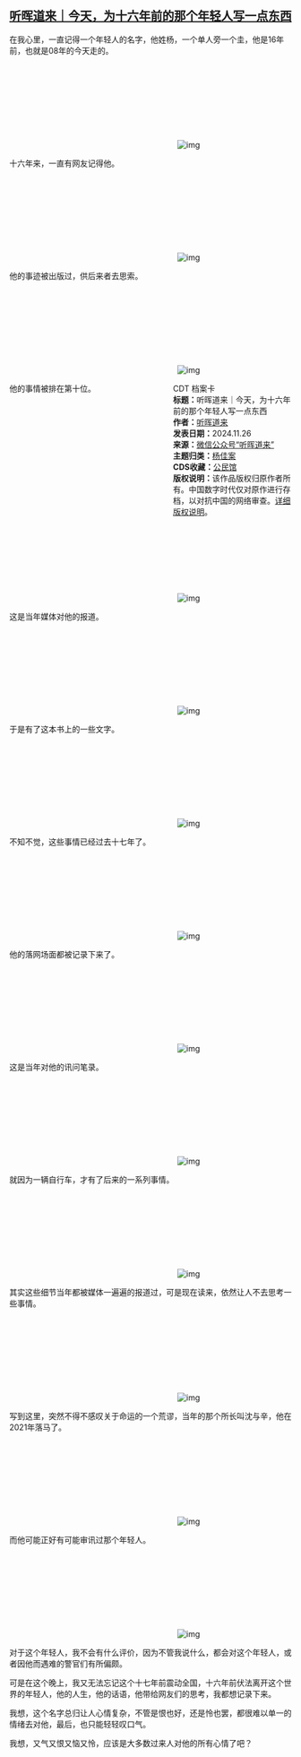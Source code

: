 <!--1732645159000-->
[听晖道来｜今天，为十六年前的那个年轻人写一点东西](https://chinadigitaltimes.net/chinese/713494.html)
------

<p>在我心里，一直记得一个年轻人的名字，他姓杨，一个单人旁一个圭，他是16年前，也就是08年的今天走的。</p><p><img decoding="async" src="data:image/svg+xml,%3Csvg%20xmlns='http://www.w3.org/2000/svg'%20viewBox='0%200%200%200'%3E%3C/svg%3E" alt="img" data-lazy-src="https://chinadigitaltimes.net/chinese/files/2024/11/post-713494-67460b396af5f.png"><noscript><img decoding="async" src="https://chinadigitaltimes.net/chinese/files/2024/11/post-713494-67460b396af5f.png" alt="img"></noscript></p><p>十六年来，一直有网友记得他。</p><p><img decoding="async" src="data:image/svg+xml,%3Csvg%20xmlns='http://www.w3.org/2000/svg'%20viewBox='0%200%200%200'%3E%3C/svg%3E" alt="img" data-lazy-src="https://chinadigitaltimes.net/chinese/files/2024/11/post-713494-67460b399287e.png"><noscript><img decoding="async" src="https://chinadigitaltimes.net/chinese/files/2024/11/post-713494-67460b399287e.png" alt="img"></noscript></p><p>他的事迹被出版过，供后来者去思索。</p><p><img decoding="async" src="data:image/svg+xml,%3Csvg%20xmlns='http://www.w3.org/2000/svg'%20viewBox='0%200%200%200'%3E%3C/svg%3E" alt="img" data-lazy-src="https://chinadigitaltimes.net/chinese/files/2024/11/post-713494-67460b39c6c3d.png"><noscript><img decoding="async" src="https://chinadigitaltimes.net/chinese/files/2024/11/post-713494-67460b39c6c3d.png" alt="img"></noscript></p><div style="width:42%;float:right;padding-left:20px"><div class="su-spoiler su-spoiler-style-fancy su-spoiler-icon-chevron-circle" data-scroll-offset="0" data-anchor-in-url="no"><div class="su-spoiler-title" tabindex="0" role="button"><span class="su-spoiler-icon"></span>CDT 档案卡</div><div class="su-spoiler-content su-u-clearfix su-u-trim"><strong>标题：</strong>听晖道来｜今天，为十六年前的那个年轻人写一点东西<br><strong>作者：</strong><a href="https://chinadigitaltimes.net/space/作者名" target="_blank">听晖道来</a><br><strong>发表日期：</strong>2024.11.26<br><strong>来源：</strong><a href="https://archive.ph/IHUaM" target="_blank">微信公众号“听晖道来”</a><br><strong>主题归类：</strong><a href="https://chinadigitaltimes.net/space/杨佳案" target="_blank">杨佳案</a><br><strong>CDS收藏：</strong><a href="https://chinadigitaltimes.net/space/%E5%85%AC%E6%B0%91%E9%A6%86" target="_blank" rel="noopener">公民馆</a><br><strong>版权说明：</strong>该作品版权归原作者所有。中国数字时代仅对原作进行存档，以对抗中国的网络审查。<a href="https://chinadigitaltimes.net/chinese/copyright">详细版权说明</a>。</div></div></div><p>他的事情被排在第十位。</p><p><img decoding="async" src="data:image/svg+xml,%3Csvg%20xmlns='http://www.w3.org/2000/svg'%20viewBox='0%200%200%200'%3E%3C/svg%3E" alt="img" data-lazy-src="https://chinadigitaltimes.net/chinese/files/2024/11/post-713494-67460b39eed03.png"><noscript><img decoding="async" src="https://chinadigitaltimes.net/chinese/files/2024/11/post-713494-67460b39eed03.png" alt="img"></noscript></p><p>这是当年媒体对他的报道。</p><p><img decoding="async" src="data:image/svg+xml,%3Csvg%20xmlns='http://www.w3.org/2000/svg'%20viewBox='0%200%200%200'%3E%3C/svg%3E" alt="img" data-lazy-src="https://chinadigitaltimes.net/chinese/files/2024/11/post-713494-67460b3a1d614.png"><noscript><img decoding="async" src="https://chinadigitaltimes.net/chinese/files/2024/11/post-713494-67460b3a1d614.png" alt="img"></noscript></p><p>于是有了这本书上的一些文字。</p><p><img decoding="async" src="data:image/svg+xml,%3Csvg%20xmlns='http://www.w3.org/2000/svg'%20viewBox='0%200%200%200'%3E%3C/svg%3E" alt="img" data-lazy-src="https://chinadigitaltimes.net/chinese/files/2024/11/post-713494-67460b3a4a705.png"><noscript><img decoding="async" src="https://chinadigitaltimes.net/chinese/files/2024/11/post-713494-67460b3a4a705.png" alt="img"></noscript></p><p>不知不觉，这些事情已经过去十七年了。</p><p><img decoding="async" src="data:image/svg+xml,%3Csvg%20xmlns='http://www.w3.org/2000/svg'%20viewBox='0%200%200%200'%3E%3C/svg%3E" alt="img" data-lazy-src="https://chinadigitaltimes.net/chinese/files/2024/11/post-713494-67460b3a76a60.png"><noscript><img decoding="async" src="https://chinadigitaltimes.net/chinese/files/2024/11/post-713494-67460b3a76a60.png" alt="img"></noscript></p><p>他的落网场面都被记录下来了。</p><p><img decoding="async" src="data:image/svg+xml,%3Csvg%20xmlns='http://www.w3.org/2000/svg'%20viewBox='0%200%200%200'%3E%3C/svg%3E" alt="img" data-lazy-src="https://chinadigitaltimes.net/chinese/files/2024/11/post-713494-67460b3a9f11e.png"><noscript><img decoding="async" src="https://chinadigitaltimes.net/chinese/files/2024/11/post-713494-67460b3a9f11e.png" alt="img"></noscript></p><p>这是当年对他的讯问笔录。</p><p><img decoding="async" src="data:image/svg+xml,%3Csvg%20xmlns='http://www.w3.org/2000/svg'%20viewBox='0%200%200%200'%3E%3C/svg%3E" alt="img" data-lazy-src="https://chinadigitaltimes.net/chinese/files/2024/11/post-713494-67460b3acb1e7.png"><noscript><img decoding="async" src="https://chinadigitaltimes.net/chinese/files/2024/11/post-713494-67460b3acb1e7.png" alt="img"></noscript></p><p>就因为一辆自行车，才有了后来的一系列事情。</p><p><img decoding="async" src="data:image/svg+xml,%3Csvg%20xmlns='http://www.w3.org/2000/svg'%20viewBox='0%200%200%200'%3E%3C/svg%3E" alt="img" data-lazy-src="https://chinadigitaltimes.net/chinese/files/2024/11/post-713494-67460b3b05ac1.png"><noscript><img decoding="async" src="https://chinadigitaltimes.net/chinese/files/2024/11/post-713494-67460b3b05ac1.png" alt="img"></noscript></p><p>其实这些细节当年都被媒体一遍遍的报道过，可是现在读来，依然让人不去思考一些事情。</p><p><img decoding="async" src="data:image/svg+xml,%3Csvg%20xmlns='http://www.w3.org/2000/svg'%20viewBox='0%200%200%200'%3E%3C/svg%3E" alt="img" data-lazy-src="https://chinadigitaltimes.net/chinese/files/2024/11/post-713494-67460b3b320f7.png"><noscript><img decoding="async" src="https://chinadigitaltimes.net/chinese/files/2024/11/post-713494-67460b3b320f7.png" alt="img"></noscript></p><p>写到这里，突然不得不感叹关于命运的一个荒谬，当年的那个所长叫沈与辛，他在2021年落马了。</p><p><img decoding="async" src="data:image/svg+xml,%3Csvg%20xmlns='http://www.w3.org/2000/svg'%20viewBox='0%200%200%200'%3E%3C/svg%3E" alt="img" data-lazy-src="https://chinadigitaltimes.net/chinese/files/2024/11/post-713494-67460b3b56239.png"><noscript><img decoding="async" src="https://chinadigitaltimes.net/chinese/files/2024/11/post-713494-67460b3b56239.png" alt="img"></noscript></p><p>而他可能正好有可能审讯过那个年轻人。</p><p><img decoding="async" src="data:image/svg+xml,%3Csvg%20xmlns='http://www.w3.org/2000/svg'%20viewBox='0%200%200%200'%3E%3C/svg%3E" alt="img" data-lazy-src="https://chinadigitaltimes.net/chinese/files/2024/11/post-713494-67460b3b790a8.png"><noscript><img decoding="async" src="https://chinadigitaltimes.net/chinese/files/2024/11/post-713494-67460b3b790a8.png" alt="img"></noscript></p><p>对于这个年轻人，我不会有什么评价，因为不管我说什么，都会对这个年轻人，或者因他而遇难的警官们有所偏颇。</p><p>可是在这个晚上，我又无法忘记这个十七年前震动全国，十六年前伏法离开这个世界的年轻人，他的人生，他的话语，他带给网友们的思考，我都想记录下来。</p><p>我想，这个名字总归让人心情复杂，不管是恨也好，还是怜也罢，都很难以单一的情绪去对他，最后，也只能轻轻叹口气。</p><p>我想，又气又恨又恼又怜，应该是大多数过来人对他的所有心情了吧？</p><div class="addtoany_share_save_container addtoany_content addtoany_content_bottom"><div class="a2a_kit a2a_kit_size_32 addtoany_list" data-a2a-url="https://chinadigitaltimes.net/chinese/713494.html" data-a2a-title="听晖道来｜今天，为十六年前的那个年轻人写一点东西"><a class="a2a_button_facebook" href="https://www.addtoany.com/add_to/facebook?linkurl=https%3A%2F%2Fchinadigitaltimes.net%2Fchinese%2F713494.html&amp;linkname=%E5%90%AC%E6%99%96%E9%81%93%E6%9D%A5%EF%BD%9C%E4%BB%8A%E5%A4%A9%EF%BC%8C%E4%B8%BA%E5%8D%81%E5%85%AD%E5%B9%B4%E5%89%8D%E7%9A%84%E9%82%A3%E4%B8%AA%E5%B9%B4%E8%BD%BB%E4%BA%BA%E5%86%99%E4%B8%80%E7%82%B9%E4%B8%9C%E8%A5%BF" title="Facebook" rel="nofollow noopener" target="_blank"></a><a class="a2a_button_twitter" href="https://www.addtoany.com/add_to/twitter?linkurl=https%3A%2F%2Fchinadigitaltimes.net%2Fchinese%2F713494.html&amp;linkname=%E5%90%AC%E6%99%96%E9%81%93%E6%9D%A5%EF%BD%9C%E4%BB%8A%E5%A4%A9%EF%BC%8C%E4%B8%BA%E5%8D%81%E5%85%AD%E5%B9%B4%E5%89%8D%E7%9A%84%E9%82%A3%E4%B8%AA%E5%B9%B4%E8%BD%BB%E4%BA%BA%E5%86%99%E4%B8%80%E7%82%B9%E4%B8%9C%E8%A5%BF" title="Twitter" rel="nofollow noopener" target="_blank"></a><a class="a2a_button_telegram" href="https://www.addtoany.com/add_to/telegram?linkurl=https%3A%2F%2Fchinadigitaltimes.net%2Fchinese%2F713494.html&amp;linkname=%E5%90%AC%E6%99%96%E9%81%93%E6%9D%A5%EF%BD%9C%E4%BB%8A%E5%A4%A9%EF%BC%8C%E4%B8%BA%E5%8D%81%E5%85%AD%E5%B9%B4%E5%89%8D%E7%9A%84%E9%82%A3%E4%B8%AA%E5%B9%B4%E8%BD%BB%E4%BA%BA%E5%86%99%E4%B8%80%E7%82%B9%E4%B8%9C%E8%A5%BF" title="Telegram" rel="nofollow noopener" target="_blank"></a><a class="a2a_button_reddit" href="https://www.addtoany.com/add_to/reddit?linkurl=https%3A%2F%2Fchinadigitaltimes.net%2Fchinese%2F713494.html&amp;linkname=%E5%90%AC%E6%99%96%E9%81%93%E6%9D%A5%EF%BD%9C%E4%BB%8A%E5%A4%A9%EF%BC%8C%E4%B8%BA%E5%8D%81%E5%85%AD%E5%B9%B4%E5%89%8D%E7%9A%84%E9%82%A3%E4%B8%AA%E5%B9%B4%E8%BD%BB%E4%BA%BA%E5%86%99%E4%B8%80%E7%82%B9%E4%B8%9C%E8%A5%BF" title="Reddit" rel="nofollow noopener" target="_blank"></a><a class="a2a_button_whatsapp" href="https://www.addtoany.com/add_to/whatsapp?linkurl=https%3A%2F%2Fchinadigitaltimes.net%2Fchinese%2F713494.html&amp;linkname=%E5%90%AC%E6%99%96%E9%81%93%E6%9D%A5%EF%BD%9C%E4%BB%8A%E5%A4%A9%EF%BC%8C%E4%B8%BA%E5%8D%81%E5%85%AD%E5%B9%B4%E5%89%8D%E7%9A%84%E9%82%A3%E4%B8%AA%E5%B9%B4%E8%BD%BB%E4%BA%BA%E5%86%99%E4%B8%80%E7%82%B9%E4%B8%9C%E8%A5%BF" title="WhatsApp" rel="nofollow noopener" target="_blank"></a><a class="a2a_button_email" href="https://www.addtoany.com/add_to/email?linkurl=https%3A%2F%2Fchinadigitaltimes.net%2Fchinese%2F713494.html&amp;linkname=%E5%90%AC%E6%99%96%E9%81%93%E6%9D%A5%EF%BD%9C%E4%BB%8A%E5%A4%A9%EF%BC%8C%E4%B8%BA%E5%8D%81%E5%85%AD%E5%B9%B4%E5%89%8D%E7%9A%84%E9%82%A3%E4%B8%AA%E5%B9%B4%E8%BD%BB%E4%BA%BA%E5%86%99%E4%B8%80%E7%82%B9%E4%B8%9C%E8%A5%BF" title="Email" rel="nofollow noopener" target="_blank"></a><a class="a2a_button_copy_link" href="https://www.addtoany.com/add_to/copy_link?linkurl=https%3A%2F%2Fchinadigitaltimes.net%2Fchinese%2F713494.html&amp;linkname=%E5%90%AC%E6%99%96%E9%81%93%E6%9D%A5%EF%BD%9C%E4%BB%8A%E5%A4%A9%EF%BC%8C%E4%B8%BA%E5%8D%81%E5%85%AD%E5%B9%B4%E5%89%8D%E7%9A%84%E9%82%A3%E4%B8%AA%E5%B9%B4%E8%BD%BB%E4%BA%BA%E5%86%99%E4%B8%80%E7%82%B9%E4%B8%9C%E8%A5%BF" title="Copy Link" rel="nofollow noopener" target="_blank"></a><a class="a2a_dd addtoany_share_save addtoany_share" href="https://www.addtoany.com/share"></a></div></div>
